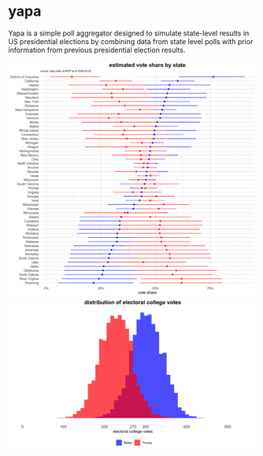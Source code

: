 
yapa
====

Yapa is a simple poll aggregator designed to simulate state-level results in US presidential elections by combining data from state level polls with prior information from previous presidential election results.

<p align="center">
<img src="results/state_distributions.png">

<img src="results/ec_distributions.png">

</p>
